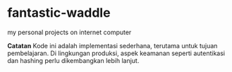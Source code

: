 # fantastic-waddle
my personal projects on internet computer

**Catatan**
Kode ini adalah implementasi sederhana, terutama untuk tujuan pembelajaran. Di lingkungan produksi, aspek keamanan seperti autentikasi dan hashing perlu dikembangkan lebih lanjut.
